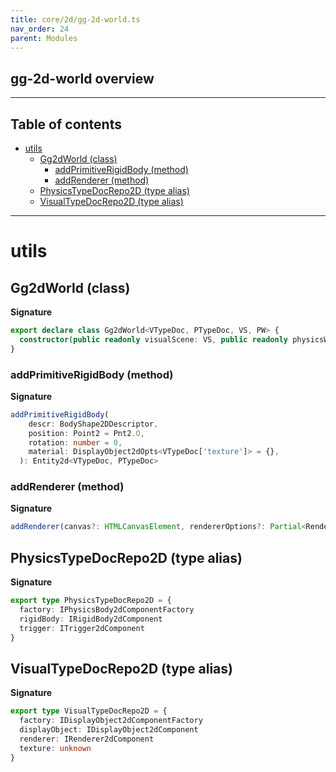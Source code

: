 ```yaml
---
title: core/2d/gg-2d-world.ts
nav_order: 24
parent: Modules
---
```


## gg-2d-world overview

---

<h2 class="text-delta">Table of contents</h2>

- [utils](#utils)
  - [Gg2dWorld (class)](#gg2dworld-class)
    - [addPrimitiveRigidBody (method)](#addprimitiverigidbody-method)
    - [addRenderer (method)](#addrenderer-method)
  - [PhysicsTypeDocRepo2D (type alias)](#physicstypedocrepo2d-type-alias)
  - [VisualTypeDocRepo2D (type alias)](#visualtypedocrepo2d-type-alias)

---

# utils

## Gg2dWorld (class)

**Signature**

```ts
export declare class Gg2dWorld<VTypeDoc, PTypeDoc, VS, PW> {
  constructor(public readonly visualScene: VS, public readonly physicsWorld: PW)
}
```

### addPrimitiveRigidBody (method)

**Signature**

```ts
addPrimitiveRigidBody(
    descr: BodyShape2DDescriptor,
    position: Point2 = Pnt2.O,
    rotation: number = 0,
    material: DisplayObject2dOpts<VTypeDoc['texture']> = {},
  ): Entity2d<VTypeDoc, PTypeDoc>
```

### addRenderer (method)

**Signature**

```ts
addRenderer(canvas?: HTMLCanvasElement, rendererOptions?: Partial<RendererOptions>): Renderer2dEntity<VTypeDoc>
```

## PhysicsTypeDocRepo2D (type alias)

**Signature**

```ts
export type PhysicsTypeDocRepo2D = {
  factory: IPhysicsBody2dComponentFactory
  rigidBody: IRigidBody2dComponent
  trigger: ITrigger2dComponent
}
```

## VisualTypeDocRepo2D (type alias)

**Signature**

```ts
export type VisualTypeDocRepo2D = {
  factory: IDisplayObject2dComponentFactory
  displayObject: IDisplayObject2dComponent
  renderer: IRenderer2dComponent
  texture: unknown
}
```

